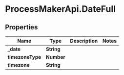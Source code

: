 # ProcessMakerApi.DateFull

## Properties
Name | Type | Description | Notes
------------ | ------------- | ------------- | -------------
**_date** | **String** |  | 
**timezoneType** | **Number** |  | 
**timezone** | **String** |  | 


